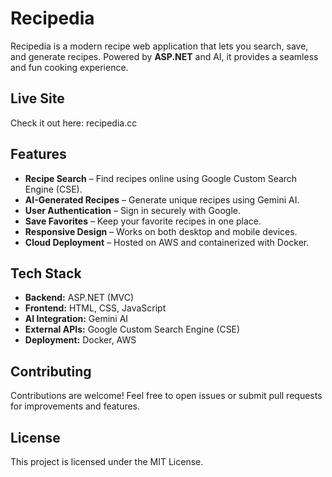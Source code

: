 # Recipedia

Recipedia is a modern recipe web application that lets you search, save, and generate recipes. Powered by **ASP.NET** and AI, it provides a seamless and fun cooking experience.

## Live Site

Check it out here: recipedia.cc 

## Features

- **Recipe Search** – Find recipes online using Google Custom Search Engine (CSE).  
- **AI-Generated Recipes** – Generate unique recipes using Gemini AI.  
- **User Authentication** – Sign in securely with Google.  
- **Save Favorites** – Keep your favorite recipes in one place.  
- **Responsive Design** – Works on both desktop and mobile devices.  
- **Cloud Deployment** – Hosted on AWS and containerized with Docker.  

## Tech Stack

- **Backend:** ASP.NET (MVC)  
- **Frontend:** HTML, CSS, JavaScript  
- **AI Integration:** Gemini AI  
- **External APIs:** Google Custom Search Engine (CSE)  
- **Deployment:** Docker, AWS  

## Contributing

Contributions are welcome! Feel free to open issues or submit pull requests for improvements and features.  

## License

This project is licensed under the MIT License.  

